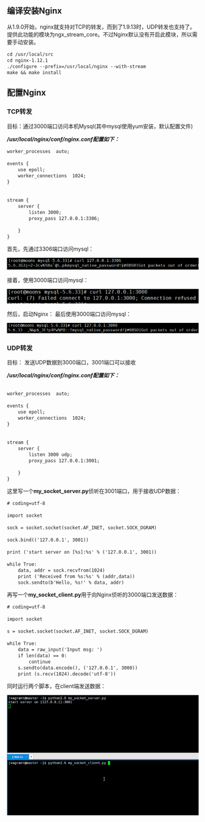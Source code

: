 ## 编译安装Nginx

从1.9.0开始，nginx就支持对TCP的转发，而到了1.9.13时，UDP转发也支持了。提供此功能的模块为ngx_stream_core。不过Nginx默认没有开启此模块，所以需要手动安装。
```
cd /usr/local/src
cd nginx-1.12.1
./configure --prefix=/usr/local/nginx --with-stream 
make && make install
```


## 配置Nginx
### TCP转发
目标：通过3000端口访问本机Mysql(其中mysql使用yum安装，默认配置文件)

**_/usr/local/nginx/conf/nginx.conf配置如下：_**

```
worker_processes  auto;

events {
    use epoll;
    worker_connections  1024;
}


stream {
    server {
        listen 3000;
        proxy_pass 127.0.0.1:3306;

    }
}
```
首先，先通过3306端口访问mysql：
<div align="center">
<img src="https://github.com/ZP-AlwaysWin/Nginx/blob/master/nginx-photos/3306.png" />
</div>

接着，使用3000端口访问mysql：
<div align="center">
<img src="https://github.com/ZP-AlwaysWin/Nginx/blob/master/nginx-photos/without_nginx3000.png" />
</div>

然后，启动Nginx：
最后使用3000端口访问mysql：
<div align="center">
<img src="https://github.com/ZP-AlwaysWin/Nginx/blob/master/nginx-photos/with_nginx3000.png" />
</div>

### UDP转发
目标： 发送UDP数据到3000端口，3001端口可以接收

**_/usr/local/nginx/conf/nginx.conf配置如下：_**
```

worker_processes  auto;

events {
    use epoll;
    worker_connections  1024;
}


stream {
    server {
        listen 3000 udp;
        proxy_pass 127.0.0.1:3001;

    }
}
```
这里写一个**my_socket_server.py**侦听在3001端口，用于接收UDP数据：
```
# coding=utf-8

import socket

sock = socket.socket(socket.AF_INET, socket.SOCK_DGRAM)

sock.bind(('127.0.0.1', 3001))

print ('start server on [%s]:%s' % ('127.0.0.1', 3001))

while True:
    data, addr = sock.recvfrom(1024)
    print ('Received from %s:%s' % (addr,data))
    sock.sendto(b'Hello, %s!' % data, addr)
```

再写一个**my_socket_client.py**用于向Nginx侦听的3000端口发送数据：
```
# coding=utf-8

import socket

s = socket.socket(socket.AF_INET, socket.SOCK_DGRAM)

while True:
    data = raw_input('Input msg: ')
    if len(data) == 0:
        continue
    s.sendto(data.encode(), ('127.0.0.1', 3000))
    print (s.recv(1024).decode('utf-8'))
```

同时运行两个脚本，在client端发送数据：
<div align="center">
<img src="https://github.com/ZP-AlwaysWin/Nginx/blob/master/nginx-photos/udp-test.gif" />
</div>
